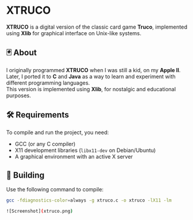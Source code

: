 # XTRUCO

**XTRUCO** is a digital version of the classic card game **Truco**, implemented using **Xlib** for graphical interface on Unix-like systems.

## 🃏 About

I originally programmed **XTRUCO** when I was still a kid, on my **Apple II**.  
Later, I ported it to **C** and **Java** as a way to learn and experiment with different programming languages.  
This version is implemented using **Xlib**, for nostalgic and educational purposes.

## 🛠️ Requirements

To compile and run the project, you need:

- GCC (or any C compiler)
- X11 development libraries (`libx11-dev` on Debian/Ubuntu)
- A graphical environment with an active X server

## 🧪 Building

Use the following command to compile:

```bash
gcc -fdiagnostics-color=always -g xtruco.c -o xtruco -lX11 -lm

![Screenshot](xtruco.png)